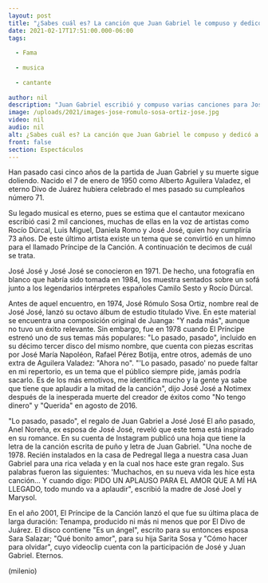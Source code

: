 ```yaml
---
layout: post
title: "¿Sabes cuál es? La canción que Juan Gabriel le compuso y dedicó a José José"
date: 2021-02-17T17:51:00.000-06:00
tags:
  
  - Fama
  
  - musica
  
  - cantante
  
author: nil
description: "Juan Gabriel escribió y compuso varias canciones para José José. Sin embargo, hubo una en específico que se convirtió en la más significativa. "
image: /uploads/2021/images-jose-romulo-sosa-ortiz-jose.jpg
video: nil
audio: nil
alt: ¿Sabes cuál es? La canción que Juan Gabriel le compuso y dedicó a José José
front: false
section: Espectáculos
---
```


Han pasado casi cinco años de la partida de Juan Gabriel y su muerte sigue doliendo. Nacido el 7 de enero de 1950 como Alberto Aguilera Valadez, el eterno Divo de Juárez hubiera celebrado el mes pasado su cumpleaños número 71. 

Su legado musical es eterno, pues se estima que el cantautor mexicano escribió casi 2 mil canciones, muchas de ellas en la voz de artistas como Rocío Dúrcal, Luis Miguel, Daniela Romo y José José, quien hoy cumpliría 73 años. De este último artista existe un tema que se convirtió en un himno para el llamado Príncipe de la Canción. A continuación te decimos de cuál se trata. 

José José y José José se conocieron en 1971. De hecho, una fotografía en blanco que habría sido tomada en 1984, los muestra sentados sobre un sofá junto a los legendarios intérpretes españoles Camilo Sesto y Rocío Dúrcal. 

Antes de aquel encuentro, en 1974, José Rómulo Sosa Ortiz, nombre real de José José, lanzó su octavo álbum de estudio titulado Vive. En este material se encuentra una composición original de Juanga: "Y nada más", aunque no tuvo un éxito relevante. 
Sin embargo, fue en 1978 cuando El Príncipe estrenó uno de sus temas más populares: "Lo pasado, pasado", incluido en su décimo tercer disco del mismo nombre, que cuenta con piezas escritas por José María Napoléon, Rafael Pérez Botija, entre otros, además de uno extra de Aguilera Valadez: "Ahora no". 
"'Lo pasado, pasado' no puede faltar en mi repertorio, es un tema que el público siempre pide, jamás podría sacarlo. Es de los más emotivos, me identifica mucho y la gente ya sabe que tiene que aplaudir a la mitad de la canción", dijo José José a Notimex después de la inesperada muerte del creador de éxitos como "No tengo dinero" y "Querida" en agosto de 2016. 

"Lo pasado, pasado", el regalo de Juan Gabriel a José José 
El año pasado, Anel Noreña, ex esposa de José José, reveló que este tema está inspirado en su romance. En su cuenta de Instagram publicó una hoja que tiene la letra de la canción escrita de puño y letra de Juan Gabriel. 
"Una noche de 1978. Recién instalados en la casa de Pedregal llega a nuestra casa Juan Gabriel para una rica velada y en la cual nos hace este gran regalo. Sus palabras fueron las siguientes: 'Muchachos, en su nueva vida les hice esta canción… Y cuando digo: PIDO UN APLAUSO PARA EL AMOR QUE A MÍ HA LLEGADO, todo mundo va a aplaudir", escribió la madre de José Joel y Marysol. 

En el año 2001, El Príncipe de la Canción lanzó el que fue su última placa de larga duración: Tenampa, producido ni más ni menos que por El Divo de Juárez. El disco contiene "Es un ángel", escrito para su entonces esposa Sara Salazar; "Qué bonito amor", para su hija Sarita Sosa y "Cómo hacer para olvidar", cuyo videoclip cuenta con la participación de José y Juan Gabriel. Eternos. 


(milenio)